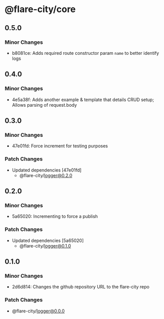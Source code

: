 # @flare-city/core

## 0.5.0

### Minor Changes

- b8081ce: Adds required route constructor param `name` to better identify logs

## 0.4.0

### Minor Changes

- 4e5a38f: Adds another example & template that details CRUD setup; Allows parsing of request.body

## 0.3.0

### Minor Changes

- 47e01fd: Force increment for testing purposes

### Patch Changes

- Updated dependencies [47e01fd]
  - @flare-city/logger@0.2.0

## 0.2.0

### Minor Changes

- 5a65020: Incrementing to force a publish

### Patch Changes

- Updated dependencies [5a65020]
  - @flare-city/logger@0.1.0

## 0.1.0

### Minor Changes

- 2d6d814: Changes the github repository URL to the flare-city repo

### Patch Changes

- @flare-city/logger@0.0.0
